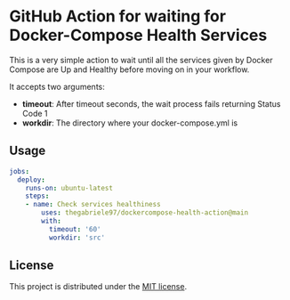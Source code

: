 # GitHub Action for waiting for Docker-Compose Health Services

This is a very simple action to wait until all the services given by Docker Compose are Up and Healthy before moving on in your workflow.

It accepts two arguments:
 - **timeout**: After timeout seconds, the wait process fails returning Status Code 1
 - **workdir**: The directory where your docker-compose.yml is

## Usage
```yaml
jobs:
  deploy:
    runs-on: ubuntu-latest
    steps:
    - name: Check services healthiness
        uses: thegabriele97/dockercompose-health-action@main
        with:
          timeout: '60'
          workdir: 'src'
```

## License

This project is distributed under the [MIT license](LICENSE.md).